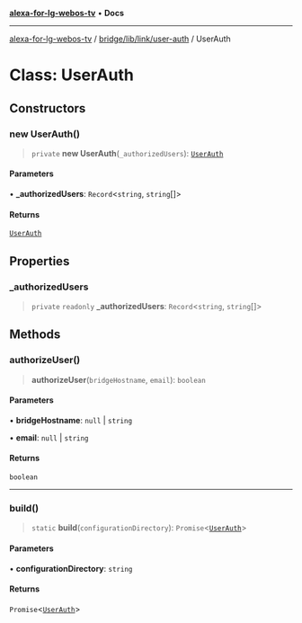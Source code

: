 [**alexa-for-lg-webos-tv**](../../../../../README.md) • **Docs**

***

[alexa-for-lg-webos-tv](../../../../../modules.md) / [bridge/lib/link/user-auth](../README.md) / UserAuth

# Class: UserAuth

## Constructors

### new UserAuth()

> `private` **new UserAuth**(`_authorizedUsers`): [`UserAuth`](UserAuth.md)

#### Parameters

• **\_authorizedUsers**: `Record`\<`string`, `string`[]\>

#### Returns

[`UserAuth`](UserAuth.md)

## Properties

### \_authorizedUsers

> `private` `readonly` **\_authorizedUsers**: `Record`\<`string`, `string`[]\>

## Methods

### authorizeUser()

> **authorizeUser**(`bridgeHostname`, `email`): `boolean`

#### Parameters

• **bridgeHostname**: `null` \| `string`

• **email**: `null` \| `string`

#### Returns

`boolean`

***

### build()

> `static` **build**(`configurationDirectory`): `Promise`\<[`UserAuth`](UserAuth.md)\>

#### Parameters

• **configurationDirectory**: `string`

#### Returns

`Promise`\<[`UserAuth`](UserAuth.md)\>

